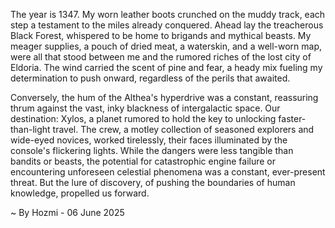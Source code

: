 
The year is 1347.  My worn leather boots crunched on the muddy track, each step a testament to the miles already conquered.  Ahead lay the treacherous Black Forest, whispered to be home to brigands and mythical beasts.  My meager supplies, a pouch of dried meat, a waterskin, and a well-worn map, were all that stood between me and the rumored riches of the lost city of Eldoria. The wind carried the scent of pine and fear, a heady mix fueling my determination to push onward, regardless of the perils that awaited.

Conversely, the hum of the Althea's hyperdrive was a constant, reassuring thrum against the vast, inky blackness of intergalactic space.  Our destination: Xylos, a planet rumored to hold the key to unlocking faster-than-light travel.  The crew, a motley collection of seasoned explorers and wide-eyed novices, worked tirelessly, their faces illuminated by the console's flickering lights.  While the dangers were less tangible than bandits or beasts, the potential for catastrophic engine failure or encountering unforeseen celestial phenomena was a constant, ever-present threat.  But the lure of discovery, of pushing the boundaries of human knowledge, propelled us forward.

~ By Hozmi - 06 June 2025
